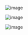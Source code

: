 ![image](https://github.com/urtaav/Stack-Overflow-Clone-with-Spring-Boot/assets/30246385/3a6a2f15-76ba-4e4c-a30f-3119f3372a05)


![image](https://github.com/urtaav/Stack-Overflow-Clone-with-Spring-Boot/assets/30246385/0d3cf67f-3e65-45ae-9087-f88e91523566)


![image](https://github.com/urtaav/Stack-Overflow-Clone-with-Spring-Boot/assets/30246385/6350d0a6-0e36-47fa-ae70-fcdf8aa03de0)
